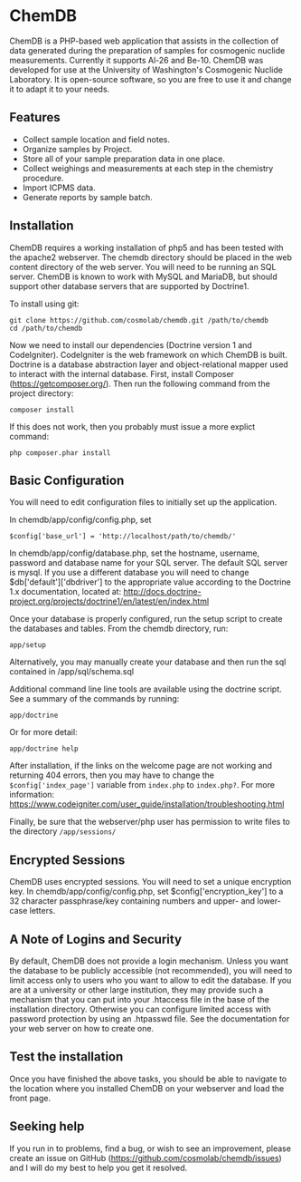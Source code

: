 ChemDB
======

ChemDB is a PHP-based web application that assists in the collection of data
generated during the preparation of samples for cosmogenic nuclide measurements.
Currently it supports Al-26 and Be-10. ChemDB was developed for use at the
University of Washington's Cosmogenic Nuclide Laboratory. It is open-source
software, so you are free to use it and change it to adapt it to your needs.

Features
--------

- Collect sample location and field notes.
- Organize samples by Project.
- Store all of your sample preparation data in one place.
- Collect weighings and measurements at each step in the chemistry procedure.
- Import ICPMS data.
- Generate reports by sample batch.

Installation
------------

ChemDB requires a working installation of php5 and has been tested with the
apache2 webserver. The chemdb directory should be placed in the web content
directory of the web server. You will need to be running an SQL server.
ChemDB is known to work with MySQL and MariaDB, but should support other
database servers that are supported by Doctrine1.

To install using git:

    git clone https://github.com/cosmolab/chemdb.git /path/to/chemdb
    cd /path/to/chemdb

Now we need to install our dependencies (Doctrine version 1 and CodeIgniter).
CodeIgniter is the web framework on which ChemDB is built. Doctrine is a
database abstraction layer and object-relational mapper used to interact
with the internal database. First, install Composer (https://getcomposer.org/).
Then run the following command from the project directory:

    composer install

If this does not work, then you probably must issue a more explict command:

    php composer.phar install

Basic Configuration
-------------------

You will need to edit configuration files to initially set up the application.

In chemdb/app/config/config.php, set

    $config['base_url'] = 'http://localhost/path/to/chemdb/'

In chemdb/app/config/database.php, set the hostname, username, password and 
database name for your SQL server. The default SQL server is mysql. If you use
a different database you will need to change $db['default']['dbdriver'] to the
appropriate value according to the Doctrine 1.x documentation, located at:
http://docs.doctrine-project.org/projects/doctrine1/en/latest/en/index.html

Once your database is properly configured, run the setup script to create the
databases and tables. From the chemdb directory, run:

    app/setup

Alternatively, you may manually create your database and then run the sql contained in /app/sql/schema.sql

Additional command line line tools are available using the doctrine script. See
a summary of the commands by running:

    app/doctrine

Or for more detail:

    app/doctrine help

After installation, if the links on the welcome page are not working and returning 404 errors, then you may have to change the ```$config['index_page']``` variable from ```index.php``` to ```index.php?```. For more information: https://www.codeigniter.com/user_guide/installation/troubleshooting.html

Finally, be sure that the webserver/php user has permission to write files to the directory ```/app/sessions/```

Encrypted Sessions
------------------

ChemDB uses encrypted sessions. You will need to set a unique encryption key.
In chemdb/app/config/config.php, set $config['encryption_key'] to a 32
character passphrase/key containing numbers and upper- and lower-case letters.

A Note of Logins and Security
-----------------------------

By default, ChemDB does not provide a login mechanism. Unless you want the
database to be publicly accessible (not recommended), you will need to
limit access only to users who you want to allow to edit the database.
If you are at a university or other large institution,
they may provide such a mechanism that you can put into your .htaccess
file in the base of the installation directory.
Otherwise you can configure limited access with
password protection by using an .htpasswd file.
See the documentation for your web server on how to create one.

Test the installation
---------------------

Once you have finished the above tasks, you should be able to navigate to the
location where you installed ChemDB on your webserver and load the front page.

Seeking help
------------

If you run in to problems, find a bug, or wish to see an improvement,
please create an issue on GitHub (https://github.com/cosmolab/chemdb/issues)
and I will do my best to help you get it resolved.
